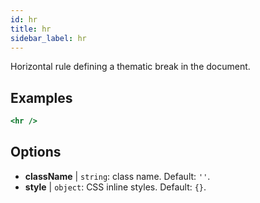 ```yaml
---
id: hr
title: hr
sidebar_label: hr
---
```


Horizontal rule defining a thematic break in the document.

## Examples

```jsx live
<hr />
```

## Options

* __className__ | `string`: class name. Default: `''`.
* __style__ | `object`: CSS inline styles. Default: `{}`.
